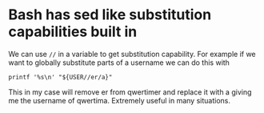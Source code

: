 # Bash has sed like substitution capabilities built in

We can use `//` in a variable to get substitution capability. For example if we want to globally substitute parts of a username we can do this with

```
printf '%s\n' "${USER//er/a}"
```
This in my case will remove er from qwertimer and replace it with a giving me the username of qwertima. Extremely useful in many situations.

